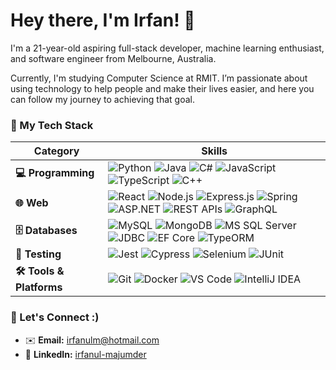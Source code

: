 # Hey there, I'm Irfan! 👋

I'm a 21-year-old aspiring full-stack developer, machine learning enthusiast, and software engineer from Melbourne, Australia.

Currently, I'm studying Computer Science at RMIT. I’m passionate about using technology to help people and make their lives easier, and here you can follow my journey to achieving that goal.

### 🌟 My Tech Stack

| Category                 | Skills                                                                                                                                                                                                                                                                                                                                                                                      |
| ------------------------ | ------------------------------------------------------------------------------------------------------------------------------------------------------------------------------------------------------------------------------------------------------------------------------------------------------------------------------------------------------------------------------------------- |
| **💻 Programming** | <img src="https://img.shields.io/badge/python-3670A0?style=for-the-badge&logo=python&logoColor=ffdd54" alt="Python"/> <img src="https://img.shields.io/badge/java-%23ED8B00.svg?style=for-the-badge&logo=openjdk&logoColor=white" alt="Java"/> <img src="https://img.shields.io/badge/c%23-%23239120.svg?style=for-the-badge&logo=c-sharp&logoColor=white" alt="C#"/> <img src="https://img.shields.io/badge/javascript-%23323330.svg?style=for-the-badge&logo=javascript&logoColor=%23F7DF1E" alt="JavaScript"/> <img src="https://img.shields.io/badge/typescript-%23007ACC.svg?style=for-the-badge&logo=typescript&logoColor=white" alt="TypeScript"/> <img src="https://img.shields.io/badge/c++-%2300599C.svg?style=for-the-badge&logo=c%2B%2B&logoColor=white" alt="C++"/>                                                                                                                             |
| **🌐 Web** | <img src="https://img.shields.io/badge/react-%2320232a.svg?style=for-the-badge&logo=react&logoColor=%2361DAFB" alt="React"/> <img src="https://img.shields.io/badge/node.js-6DA55F?style=for-the-badge&logo=node.js&logoColor=white" alt="Node.js"/> <img src="https://img.shields.io/badge/express.js-%23404d59.svg?style=for-the-badge&logo=express&logoColor=white" alt="Express.js"/> <img src="https://img.shields.io/badge/spring-%236DB33F.svg?style=for-the-badge&logo=spring&logoColor=white" alt="Spring"/> <img src="https://img.shields.io/badge/asp.net-%235C2D91.svg?style=for-the-badge&logo=.net&logoColor=white" alt="ASP.NET"/> <img src="https://img.shields.io/badge/REST_APIs-0D1117?style=for-the-badge&logo=google-cloud&logoColor=white" alt="REST APIs"/> <img src="https://img.shields.io/badge/graphql-%23E10098.svg?style=for-the-badge&logo=graphql&logoColor=white" alt="GraphQL"/>    |
| **🗄 Databases** | <img src="https://img.shields.io/badge/mysql-%2300f.svg?style=for-the-badge&logo=mysql&logoColor=white" alt="MySQL"/> <img src="https://img.shields.io/badge/MongoDB-%234ea94b.svg?style=for-the-badge&logo=mongodb&logoColor=white" alt="MongoDB"/> <img src="https://img.shields.io/badge/Microsoft%20SQL%20Server-CC2727?style=for-the-badge&logo=microsoft%20sql%20server&logoColor=white" alt="MS SQL Server"/> <img src="https://img.shields.io/badge/JDBC-0D1117?style=for-the-badge&logo=java&logoColor=white" alt="JDBC"/> <img src="https://img.shields.io/badge/EF_Core-0D1117?style=for-the-badge&logo=.net&logoColor=white" alt="EF Core"/> <img src="https://img.shields.io/badge/TypeORM-FF4444?style=for-the-badge&logo=typeorm&logoColor=white" alt="TypeORM"/> |
| **🧪 Testing** | <img src="https://img.shields.io/badge/jest-%23C21325.svg?style=for-the-badge&logo=jest&logoColor=white" alt="Jest"/> <img src="https://img.shields.io/badge/Cypress-17202C?style=for-the-badge&logo=cypress&logoColor=white" alt="Cypress"/> <img src="https://img.shields.io/badge/selenium-%43B02A.svg?style=for-the-badge&logo=selenium&logoColor=white" alt="Selenium"/> <img src="https://img.shields.io/badge/JUnit-25A162?style=for-the-badge&logo=junit5&logoColor=white" alt="JUnit"/>                                                                                                                                                                                                                                     |
| **🛠️ Tools & Platforms** | <img src="https://img.shields.io/badge/git-%23F05033.svg?style=for-the-badge&logo=git&logoColor=white" alt="Git"/> <img src="https://img.shields.io/badge/docker-%230db7ed.svg?style=for-the-badge&logo=docker&logoColor=white" alt="Docker"/> <img src="https://img.shields.io/badge/vs%20code-007ACC?style=for-the-badge&logo=visualstudiocode&logoColor=white" alt="VS Code"/> <img src="https://img.shields.io/badge/IntelliJ_IDEA-000000.svg?style=for-the-badge&logo=intellij-idea&logoColor=white" alt="IntelliJ IDEA"/>                                                                                                                                                                                                        |


### 💬 Let's Connect :)

- ✉️ **Email:** [irfanulm@hotmail.com](mailto:irfanulm@hotmail.com)
- 🔗 **LinkedIn:** [irfanul-majumder](https://www.linkedin.com/in/irfanul-majumder)




<!--
**IrfanulM/IrfanulM** is a ✨ _special_ ✨ repository because its `README.md` (this file) appears on your GitHub profile.

Here are some ideas to get you started:

- 🔭 I’m currently working on ...
- 🌱 I’m currently learning ...
- 👯 I’m looking to collaborate on ...
- 🤔 I’m looking for help with ...
- 💬 Ask me about ...
- 📫 How to reach me: ...
- 😄 Pronouns: ...
- ⚡ Fun fact: ...
-->

